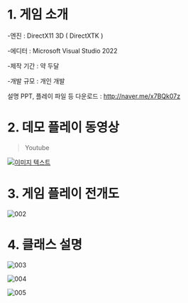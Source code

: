 # 1. 게임 소개 
-엔진 : DirectX11 3D ( DirectXTK )

-에디터 : Microsoft Visual Studio 2022

-제작 기간 : 약 두달

-개발 규모 : 개인 개발

설명 PPT, 플레이 파일 등 다운로드 : http://naver.me/x7BQk07z

# 2. 데모 플레이 동영상

>Youtube

[![이미지 텍스트](http://img.youtube.com/vi/SNApO1q9sa8/0.jpg)](https://www.youtube.com/watch?v=SNApO1q9sa8)


# 3. 게임 플레이 전개도 

![002](https://github.com/kazzha/DirectXTK_Portfolio/assets/137769077/dfb8eb41-aee5-4161-b039-e1209def4dc5)




# 4. 클래스 설명
![003](https://github.com/kazzha/DirectXTK_Portfolio/assets/137769077/4edff170-731d-4eba-9e72-da8b4e4acc02)

![004](https://github.com/kazzha/DirectXTK_Portfolio/assets/137769077/eaad98d0-92d0-4456-ba81-df9d9c279c8f)


![005](https://github.com/kazzha/DirectXTK_Portfolio/assets/137769077/c7b877c6-847b-45d2-b30c-481517fba1b5)
